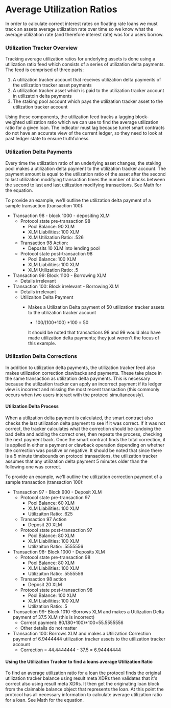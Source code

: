# Average Utilization Ratios

In order to calculate correct interest rates on floating rate loans we must track an assets average utilization rate over time so we know what the average utilization rate (and therefore interest rate) was for a users borrow.

### Utilization Tracker Overview

Tracking average utilization ratios for underlying assets is done using a utilization ratio feed which consists of a series of utilization delta payments. The feed is comprised of three parts:

1. &#x20;A utilization tracker account that receives utilization delta payments of the utilization tracker asset payments&#x20;
2. A utilization tracker asset which is paid to the utilization tracker account in utilizatoin delta payments
3. The staking pool account which pays the utilization tracker asset to the utilization tracker account&#x20;

Using these components, the utilization feed tracks a lagging block-weighted utilization ratio which we can use to find the average utilization ratio for a given loan. The indicator must lag because turret smart contracts do not have an accurate view of the current ledger, so they need to look at past ledger state to ensure truthfulness.

### Utilization Delta Payments

Every time the utilization ratio of an underlying asset changes, the staking pool makes a utilization delta payment to the utilization tracker account. The payment amount is equal to the utilization ratio of the asset after the second to last utilization modifying transaction times the number of blocks between the second to last and last utilization modifying transactions. See Math for the equation.

To provide an example, we'll outline the utilization delta payment of a sample transaction (transaction 100):

* Transaction 98 - block 1000 - depositing XLM
  * Protocol state pre-transaction 98
    * Pool Balance: 90 XLM&#x20;
    * XLM Liabilities: 100 XLM&#x20;
    * XLM Utilization Ratio: .526
  * Transaction 98 Action:&#x20;
    * Deposits 10 XLM into lending pool
  * Protocol state post-transaction 98
    * Pool Balance: 100 XLM&#x20;
    * XLM Liabilities: 100 XLM&#x20;
    * XLM Utilization Ratio: .5
* Transaction 99: Block 1100 - Borrowing XLM
  * Details irrelevant
* Transaction 100: Block irrelevant - Borrowing XLM&#x20;
  * Details irrelevant
  * Utilizaiton Delta Payment
    *   Makes a Utilization Delta payment of 50 utilization tracker assets to the utilization tracker account

        * 100/(100+100) \*100 = 50

        It should be noted that transactions 98 and 99 would also have made utilization delta payments; they just weren't the focus of this example.

### Utilization Delta Corrections

In addition to utilization delta payments, the utilization tracker feed also makes utilization correction clawbacks and payments. These take place in the same transaction as utilization delta payments. This is necessary because the utilization tracker can apply an incorrect payment if its ledger view is incorrect and missing the most recent transaction (this commonly occurs when two users interact with the protocol simultaneously).&#x20;

#### Utilization Delta Process

When a utilization delta payment is calculated, the smart contract also checks the last utilization delta payment to see if it was correct. If it was not correct, the tracker calculates what the correction should be (undoing the bad delta and adding the correct one), then repeats the process, checking the next payment back. Once the smart contract finds the total correction, it is applied in either a payment or clawback operation depending on whether the correction was positive or negative.  It should be noted that since there is a 5 minute timebounds on protocol transactions, the utilization tracker assumes that any utilization delta payment 5 minutes older than the following one was correct.

To provide an example, we'll outline the utilization correction payment of a sample transaction (transaction 100):

* Transaction 97 - Block 900 - Deposit XLM
  * Protocol state pre-transaction 97
    * Pool Balance: 60 XLM
    * &#x20;XLM Liabilities: 100 XLM
    * Utilizaiton Ratio: .625
  * Transaction 97 Action
    * Deposit 20 XLM
  * Protocol state post-transaction 97
    * Pool Balance: 80 XLM
    * &#x20;XLM Liabilities: 100 XLM
    * Utilizaiton Ratio: .5555556
* Transaction 98- Block 1000 - Deposits XLM
  * Protocol state pre-transaction 98
    * Pool Balance: 80 XLM
    * &#x20;XLM Liabilities: 100 XLM
    * Utilizaiton Ratio: .5555556
  * Transaction 98 action
    * Deposit 20 XLM
  * Protocol state post-transaction 98
    * Pool Balance: 100 XLM&#x20;
    * XLM Liabilities: 100 XLM&#x20;
    * Utilization Ratio: .5
* Transaction 99- Block 1010 -Borrows XLM and makes a Utilization Delta payment of 37.5 XLM (this is incorrect)
  * Correct payment: 80/(80+100)\*100=55.5555556
  * Other details do not matter
* Transaction 100: Borrows XLM  and makes a Utilization Correction payment of 6.9444444 utilization tracker assets to the utilization tracker account
  * Correction = 44.4444444 - 37.5 = 6.94444444

#### Using the Utilization Tracker to find a loans average Utilization Ratio

To find an average utilization ratio for a loan the protocol finds the original utilization tracker balance using result meta XDRs then validates that it's correct also using result meta XDRs. It then get the originating loan block from the claimable balance object that represents the loan. At this point the protocol has all necessary information to calculate average utilization ratio for a loan. See Math for the equation.
